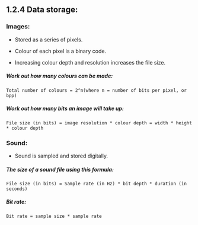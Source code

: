 ## 1.2.4 Data storage:

### Images:
* Stored as a series of pixels.
* Colour of each pixel is a binary code.

* Increasing colour depth and resolution increases the file size.
##### Work out how many colours can be made:
```
Total number of colours = 2^n(where n = number of bits per pixel, or bpp)
```
##### Work out how many bits an image will take up:
```
File size (in bits) = image resolution * colour depth = width * height * colour depth
```

### Sound:
* Sound is sampled and stored digitally.

##### The size of a sound file using this formula:
```
File size (in bits) = Sample rate (in Hz) * bit depth * duration (in seconds)
```
##### Bit rate:
```
Bit rate = sample size * sample rate
```
